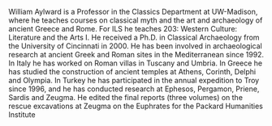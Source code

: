 William Aylward is a Professor in the Classics Department at UW-Madison, where he teaches courses on classical myth and the art and archaeology of ancient Greece and Rome. For ILS he teaches 203: Western Culture: Literature and the Arts I. He received a Ph.D. in Classical Archaeology from the University of Cincinnati in 2000. He has been involved in archaeological research at ancient Greek and Roman sites in the Mediterranean since 1992. In Italy he has worked on Roman villas in Tuscany and Umbria. In Greece he has studied the construction of ancient temples at Athens, Corinth, Delphi and Olympia. In Turkey he has participated in the annual expedition to Troy since 1996, and he has conducted research at Ephesos, Pergamon, Priene, Sardis and Zeugma. He edited the final reports (three volumes) on the rescue excavations at Zeugma on the Euphrates for the Packard Humanities Institute

